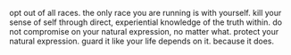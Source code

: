 opt out of all races. the only race you are running is with yourself.
kill your sense of self through direct, experiential knowledge of the truth within.
do not compromise on your natural expression, no matter what.
protect your natural expression.
guard it like your life depends on it. 
because it does.

